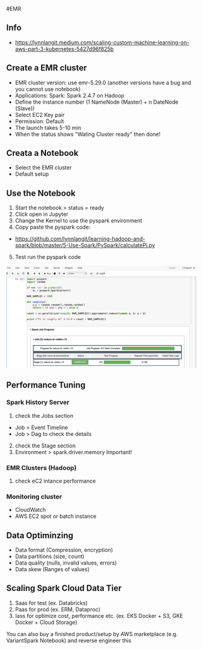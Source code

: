 #EMR

## Info
- https://lynnlangit.medium.com/scaling-custom-machine-learning-on-aws-part-3-kubernetes-5427d96f825b

## Create a EMR cluster
- EMR cluster version: use emr-5.29.0 (another versions have a bug and you cannot use notebook) 
- Applications: Spark: Spark 2.4.7 on Hadoop
- Define the instance number (1 NameNode (Master) + n DateNode (Slave))
- Select EC2 Key pair
- Permission: Default
- The launch takes 5-10 min
- When the status shows "Wating Cluster ready" then done! 

## Creata a Notebook
- Select the EMR cluster
- Default setup

## Use the Notebook
1. Start the notebook > status = ready
2. Click open in Jupyter
3. Change the Kernel to use the pyspark environment
4. Copy paste the pyspark code:
- https://github.com/lynnlangit/learning-hadoop-and-spark/blob/master/5-Use-Spark/PySpark/calculatePi.py
5. Test run the pyspark code

![GitHub Logo](/images/jupyternotebook.png)


## Performance Tuning
### Spark History Server
1. check the Jobs section
- Job > Event Timeline
- Job > Dag to check the details
2. check the Stage section
3. Environment > spark.driver.memory Important!

### EMR Clusters (Hadoop)
1. check eC2 intance performance

### Monitoring cluster 
- CloudWatch
- AWS EC2 spot or batch instance

## Data Optiminzing
- Data format (Compression, encryption)
- Data partitions (size, count)
- Data quality (nulls, invalid values, errors)
- Data skew (Ranges of values)

## Scaling Spark Cloud Data Tier
1. Saas for test (ex. Databricks)
2. Paas for prod (ex. ERM, Dataproc)
3. Iass for optimize cost, performance etc. (ex. EKS Docker + S3, GKE Docker + Cloud Storage)

You can also buy a finished product/setup by AWS marketplace (e.g. VariantSpark Notebook) and reverse engineer this


